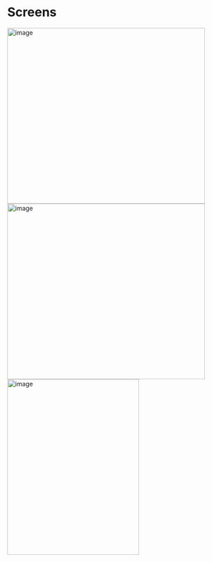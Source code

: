 <h1>Screens </h1>
<img width="450" height="400" alt="image" src="https://github.com/user-attachments/assets/e0fd8a09-074e-4630-906a-ac429aa03278">
<img width="450" height="400" alt="image" src="https://github.com/user-attachments/assets/e0bccfe9-7989-4698-bae1-0c03e42ee1d4">
<img width="300" height="400" alt="image" src="https://github.com/user-attachments/assets/4d11693d-ea3a-40f7-ba22-dfaa0af88d22">

